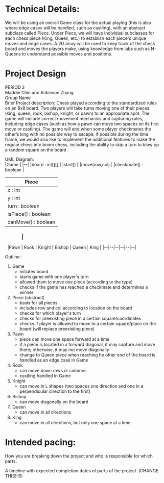 
# Technical Details:

We will be using an overall Game class for the actual playing (this is also where edge cases will
be handled, such as castling), with an abstract subclass called Piece. Under Piece, 
we will have individual subclasses for each chess piece (King, Queen, etc.) to establish each piece's 
unique moves and edge cases. A 2D array will be used to keep track of the chess board and moves the players
make, using knowledge from labs such as N-Queens to understand possible moves and positions.
     
# Project Design

PERIOD 3  
Maddie Chin and Robinson Zhang  
Group Name  
Brief Project description: Chess played according to the standardized rules on an 
8x8 board. Two players will take turns moving one of their pieces (king, queen, rook, 
bishop, knight, or pawn) to an appropriate spot. The game will include correct 
movement mechanics and capturing rules, including edge cases (such as how a pawn can 
move two spaces on its first move or castling). The game will end when some player 
checkmates the other’s king with no possible way to escape. If possible during the time 
frame, we would also like to implement the additional features to make the regular chess 
into boom chess, including the ability to skip a turn to blow up a random square on the 
board.


UML Diagram:  
|Game                 |	
|--|
|board : int[][] |
|start() |
|move(row,col) |
|checkmate() : boolean |					

|Piece              |
|----------|		
|x : int			|
|y : int            |
|turn : boolean     |
|isPiece() : boolean|
|canMove() : boolean|

### &nbsp;&nbsp;&nbsp;&nbsp;&nbsp;&nbsp;&nbsp;&nbsp;&nbsp;&nbsp;&nbsp;&nbsp;&nbsp;&nbsp;| 
&nbsp;
|Pawn | Rook | Knight | Bishop | Queen | King |
|--|--|--|--|--|--|

Outline:
1. Game
	- initiates board
	- starts game with one player's turn
	- allowed them to move one piece (according to the type)
	- checks if the game has reached a checkmate and determines a winner
2. Piece (abstract)
	- basis for all pieces
	- includes row and col according to location on the board
	- checks for which player's turn
	- checks for preexisting piece in a certain square/coordinates
	- checks if player is allowed to move to a certain square/place on the board (will replace preexisting piece)
3. Pawn
	- piece can move one space forward at a time
	- if a piece is located in a forward diagonal, it may capture and move there; otherwise, it may not move diagonally
	- change to Queen piece when reaching he other end of the board is handled as an edge case in Game 
4. Rook
	- can move down rows or columns
	- castling handled in Game
5. Knight
	- can move in L shapes (two spaces one direction and one in a perpendicular direction to the first)
6. Bishop 
	- can move diagonally on the board
7. Queen 
	- can move in all directions
8. King 
	- can move in all directions, but only one space at a time
    
# Intended pacing:

How you are breaking down the project and who is responsible for which parts.

A timeline with expected completion dates of parts of the project. (CHANGE THIS!!!!!)

